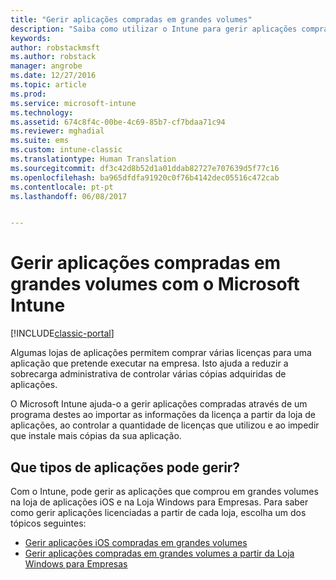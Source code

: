```yaml
---
title: "Gerir aplicações compradas em grandes volumes"
description: "Saiba como utilizar o Intune para gerir aplicações compradas em volume numa loja de aplicações."
keywords: 
author: robstackmsft
ms.author: robstack
manager: angrobe
ms.date: 12/27/2016
ms.topic: article
ms.prod: 
ms.service: microsoft-intune
ms.technology: 
ms.assetid: 674c8f4c-00be-4c69-85b7-cf7bdaa71c94
ms.reviewer: mghadial
ms.suite: ems
ms.custom: intune-classic
ms.translationtype: Human Translation
ms.sourcegitcommit: df3c42d8b52d1a01ddab82727e707639d5f77c16
ms.openlocfilehash: ba965dfdfa91920c0f76b4142dec05516c472cab
ms.contentlocale: pt-pt
ms.lasthandoff: 06/08/2017


---
```


# <a name="manage-volume-purchased-apps-using-microsoft-intune"></a>Gerir aplicações compradas em grandes volumes com o Microsoft Intune

[!INCLUDE[classic-portal](../includes/classic-portal.md)]

Algumas lojas de aplicações permitem comprar várias licenças para uma aplicação que pretende executar na empresa. Isto ajuda a reduzir a sobrecarga administrativa de controlar várias cópias adquiridas de aplicações.

O Microsoft Intune ajuda-o a gerir aplicações compradas através de um programa destes ao importar as informações da licença a partir da loja de aplicações, ao controlar a quantidade de licenças que utilizou e ao impedir que instale mais cópias da sua aplicação.

## <a name="which-types-of-apps-can-you-manage"></a>Que tipos de aplicações pode gerir?

Com o Intune, pode gerir as aplicações que comprou em grandes volumes na loja de aplicações iOS e na Loja Windows para Empresas.
Para saber como gerir aplicações licenciadas a partir de cada loja, escolha um dos tópicos seguintes:

- [Gerir aplicações iOS compradas em grandes volumes](manage-ios-apps-you-purchased-through-a-volume-purchase-program-with-microsoft-intune.md)
- [Gerir aplicações compradas em grandes volumes a partir da Loja Windows para Empresas](manage-apps-you-purchased-from-the-windows-store-for-business-with-microsoft-intune.md)

